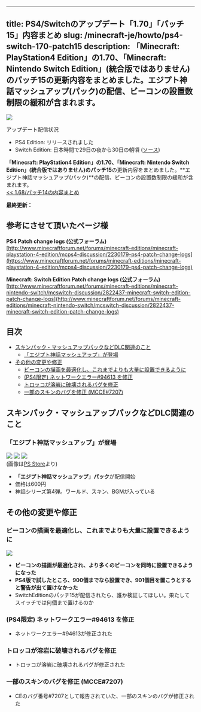 
---
title: PS4/Switchのアップデート「1.70」「パッチ15」内容まとめ
slug: /minecraft-je/howto/ps4-switch-170-patch15
description: 「Minecraft: PlayStation4 Edition」の1.70、「Minecraft: Nintendo Switch Edition」(統合版ではありません)のパッチ15の更新内容をまとめました。エジプト神話マッシュアップ(パック)の配信、ビーコンの設置数制限の緩和が含まれます。
---

![](https://cdn-ak.f.st-hatena.com/images/fotolife/s/sasigume/20210208/20210208110505.png)

アップデート配信状況

*   PS4 Edition: リリースされました
*   Switch Edition: 日本時間で29日の夜から30日の朝頃 ([ソース](https://twitter.com/4JStudios/status/1001388174868856838))

**「Minecraft: PlayStation4 Edition」の1.70、「Minecraft: Nintendo Switch Edition」(統合版ではありません)のパッチ15**の更新内容をまとめました。**エジプト神話マッシュアップ(パック)**の配信、ビーコンの設置数制限の緩和が含まれます。  
[<< 1.68/パッチ14の内容まとめ](https://www.napoan.com/ff-15-skin-pack/)

**最終更新：**

## 参考にさせて頂いたページ様

**PS4 Patch change logs (公式フォーラム)**  
[http://www.minecraftforum.net/forums/minecraft-editions/minecraft-playstation-4-edition/mcps4-discussion/2230179-ps4-patch-change-logs](https://www.minecraftforum.net/forums/minecraft-editions/minecraft-playstation-4-edition/mcps4-discussion/2230179-ps4-patch-change-logs)

**Minecraft: Switch Edition Patch change logs (公式フォーラム)**  
[http://www.minecraftforum.net/forums/minecraft-editions/minecraft-nintendo-switch/mcswitch-discussion/2822437-minecraft-switch-edition-patch-change-logs](http://www.minecraftforum.net/forums/minecraft-editions/minecraft-nintendo-switch/mcswitch-discussion/2822437-minecraft-switch-edition-patch-change-logs)

## 目次

*   [スキンパック・マッシュアップパックなどDLC関連のこと](#store)
    *   [「エジプト神話マッシュアップ」が登場](#egyptian)
*   [その他の変更や修正](#other)
    *   [ビーコンの描画を最適化し、これまでよりも大量に設置できるように](#beacon)
    *   [(PS4限定) ネットワークエラー#94613 を修正](#error)
    *   [トロッコが溶岩に破壊されるバグを修正](#minecart)
    *   [一部のスキンのバグを修正 (MCCE#7207)](#skinbug)

## スキンパック・マッシュアップパックなどDLC関連のこと

### 「エジプト神話マッシュアップ」が登場

![](https://cdn-ak.f.st-hatena.com/images/fotolife/s/sasigume/20210208/20210208103303.jpg) ![](https://cdn-ak.f.st-hatena.com/images/fotolife/s/sasigume/20210208/20210208091204.jpg) ![](https://cdn-ak.f.st-hatena.com/images/fotolife/s/sasigume/20210208/20210208091344.jpg)  
(画像は[PS Store](https://store.playstation.com/ja-jp/product/JP0127-CUSA00283_00-KMP0000000000012)より)

*   **「エジプト神話マッシュアップ」パック**が配信開始
*   価格は600円
*   神話シリーズ第4弾。ワールド、スキン、BGMが入っている

## その他の変更や修正

### ビーコンの描画を最適化し、これまでよりも大量に設置できるように

![](https://cdn-ak.f.st-hatena.com/images/fotolife/s/sasigume/20210208/20210208122523.jpg)

*   **ビーコンの描画が最適化され、より多くのビーコンを同時に設置できるようになった**
*   **PS4版で試したところ、900個までなら設置でき、901個目を置こうとすると警告が出て置けなかった**
*   SwitchEditionのパッチ15が配信されたら、誰か検証してほしい。果たしてスイッチでは何個まで置けるのか

### (PS4限定) ネットワークエラー#94613 を修正

*   ネットワークエラー#94613が修正された

### トロッコが溶岩に破壊されるバグを修正

*   トロッコが溶岩に破壊されるバグが修正された

### 一部のスキンのバグを修正 (MCCE#7207)

*   CEのバグ番号#7207として報告されていた、一部のスキンのバグが修正された

